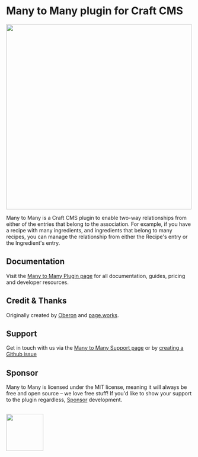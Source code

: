 # Many to Many plugin for Craft CMS
<img width="500" src="https://verbb.imgix.net/plugins/many-to-many/many-to-many-social-card.png?v=2">

Many to Many is a Craft CMS plugin to enable two-way relationships from either of the entries that belong to the association. For example, if you have a recipe with many ingredients, and ingredients that belong to many recipes, you can manage the relationship from either the Recipe's entry or the Ingredient's entry.

## Documentation
Visit the [Many to Many Plugin page](https://verbb.io/craft-plugins/many-to-many) for all documentation, guides, pricing and developer resources.

## Credit & Thanks
Originally created by [Oberon](https://www.oberon.nl) and [page.works](https://www.page.works).

## Support
Get in touch with us via the [Many to Many Support page](https://verbb.io/craft-plugins/many-to-many/support) or by [creating a Github issue](https://github.com/verbb/many-to-many/issues)

## Sponsor
Many to Many is licensed under the MIT license, meaning it will always be free and open source – we love free stuff! If you'd like to show your support to the plugin regardless, [Sponsor](https://github.com/sponsors/verbb) development.

<h2></h2>

<a href="https://verbb.io" target="_blank">
    <img width="100" src="https://verbb.io/assets/img/verbb-pill.svg">
</a>
